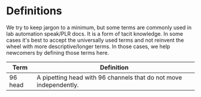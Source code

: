 # Definitions

We try to keep jargon to a minimum, but some terms are commonly used in lab automation speak/PLR docs. It is a form of tacit knowledge. In some cases it's best to accept the universally used terms and not reinvent the wheel with more descriptive/longer terms. In those cases, we help newcomers by defining those terms here.

| Term | Definition |
|-|-|
| 96 head | A pipetting head with 96 channels that do not move independently. |
